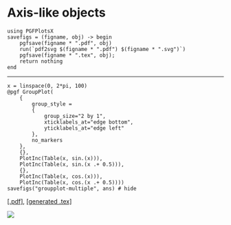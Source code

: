 # Axis-like objects

```@setup pgf
using PGFPlotsX
savefigs = (figname, obj) -> begin
    pgfsave(figname * ".pdf", obj)
    run(`pdf2svg $(figname * ".pdf") $(figname * ".svg")`)
    pgfsave(figname * ".tex", obj);
    return nothing
end
```
------------------------

```@example pgf
x = linspace(0, 2*pi, 100)
@pgf GroupPlot(
    {
        group_style =
        {
            group_size="2 by 1",
            xticklabels_at="edge bottom",
            yticklabels_at="edge left"
        },
        no_markers
    },
    {},
    PlotInc(Table(x, sin.(x))),
    PlotInc(Table(x, sin.(x .+ 0.5))),
    {},
    PlotInc(Table(x, cos.(x))),
    PlotInc(Table(x, cos.(x .+ 0.5))))
savefigs("groupplot-multiple", ans) # hide
```

[\[.pdf\]](groupplot-multiple.pdf), [\[generated .tex\]](groupplot-multiple.tex)

![](groupplot-multiple.svg)
